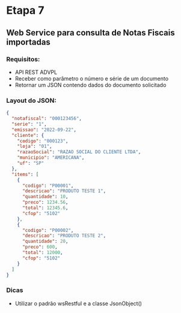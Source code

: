 # Etapa 7

## Web Service para consulta de Notas Fiscais importadas

### Requisitos:

* API REST ADVPL
* Receber como parâmetro o número e série de um documento
* Retornar um JSON contendo dados do documento solicitado

### Layout do JSON:

```json
{
  "notafiscal": "000123456",
  "serie": "1",
  "emissao": "2022-09-22",
  "cliente": {
    "codigo": "000123",
    "loja": "01",
    "razaoSocial": "RAZAO SOCIAL DO CLIENTE LTDA",
    "municipio": "AMERICANA",
    "uf": "SP"
  },
  "items": [
    {
      "codigo": "P00001",
      "descricao": "PRODUTO TESTE 1",
      "quantidade": 10,
      "preco": 1234.56,
      "total": 12345.6,
      "cfop": "5102"
    },
    {
      "codigo": "P00002",
      "descricao": "PRODUTO TESTE 2",
      "quantidade": 20,
      "preco": 600,
      "total": 12000,
      "cfop": "5102"
    }
  ]
}
```

### Dicas

* Utilizar o padrão wsRestful e a classe JsonObject()